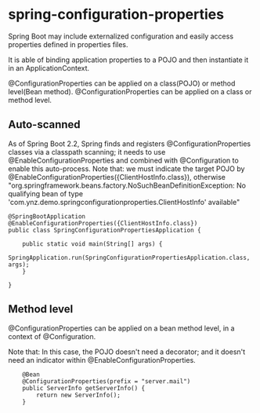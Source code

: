 # spring-configuration-properties

Spring Boot may include externalized configuration and easily access properties defined in properties files. 

It is able of binding application properties to a POJO and then instantiate it in an ApplicationContext.

@ConfigurationProperties can be applied on a class(POJO) or method level(Bean method). 
@ConfigurationProperties can be applied on a class or method level. 

## Auto-scanned
As of Spring Boot 2.2, Spring finds and registers @ConfigurationProperties classes via a classpath scanning; 
it needs to use @EnableConfigurationProperties and combined with @Configuration to enable this auto-process. 
Note that: we must indicate the target POJO by @EnableConfigurationProperties({ClientHostInfo.class}), otherwise
"org.springframework.beans.factory.NoSuchBeanDefinitionException: No qualifying bean of type 
'com.ynz.demo.springconfigurationproperties.ClientHostInfo' available"

````
@SpringBootApplication
@EnableConfigurationProperties({ClientHostInfo.class})
public class SpringConfigurationPropertiesApplication {

	public static void main(String[] args) {
		SpringApplication.run(SpringConfigurationPropertiesApplication.class, args);
	}

}
````

## Method level

@ConfigurationProperties can be applied on a bean method level, in a context of @Configuration.

Note that: In this case, the POJO doesn't need a decorator; and it doesn't need an indicator within 
@EnableConfigurationProperties.  

````
    @Bean
    @ConfigurationProperties(prefix = "server.mail")
    public ServerInfo getServerInfo() {
        return new ServerInfo();
    }
````


